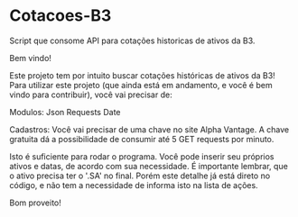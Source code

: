 # Cotacoes-B3
Script que consome API para cotações historicas de ativos da B3.


Bem vindo!

Este projeto tem por intuito buscar cotações históricas de ativos da B3! Para utilizar este projeto (que ainda está em andamento, e você é bem vindo para contribuir), você vai precisar de:

Modulos: Json Requests Date

Cadastros: Você vai precisar de uma chave no site Alpha Vantage. A chave gratuita dá a possibilidade de consumir até 5 GET requests por minuto.

Isto é suficiente para rodar o programa. Você pode inserir seu próprios ativos e datas, de acordo com sua necessidade. É importante lembrar, que o ativo precisa ter o '.SA' no final. Porém este detalhe já está direto no código, e não tem a necessidade de informa isto na lista de ações.

Bom proveito!
